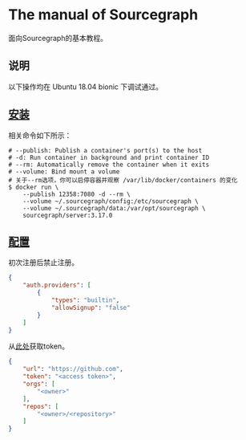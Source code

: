 # The manual of Sourcegraph

面向Sourcegraph的基本教程。

## 说明

以下操作均在 Ubuntu 18.04 bionic 下调试通过。

## [安装](https://docs.sourcegraph.com/admin/install/docker)

相关命令如下所示：

```
# --publish: Publish a container's port(s) to the host
# -d: Run container in background and print container ID
# --rm: Automatically remove the container when it exits
# --volume: Bind mount a volume
# 关于--rm选项，你可以启停容器并观察 /var/lib/docker/containers 的变化
$ docker run \
    --publish 12358:7080 -d --rm \
    --volume ~/.sourcegraph/config:/etc/sourcegraph \
    --volume ~/.sourcegraph/data:/var/opt/sourcegraph \
    sourcegraph/server:3.17.0
```

## [配置](https://docs.sourcegraph.com/admin/config)

初次注册后禁止注册。

```json
{
    "auth.providers": [
        {
            "types": "builtin",
            "allowSignup": "false"
        }
    ]
}
```

从[此处](https://github.com/settings/tokens)获取token。

```json
{
    "url": "https://github.com",
    "token": "<access token>",
    "orgs": [
        "<owner>"
    ],
    "repos": [
        "<owner>/<repository>"
    ]
}
```
